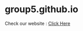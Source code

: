 # group5.github.io
Check our website : <a href="https://group5-github-io.github.io/group5.github.io/">Click Here</a>